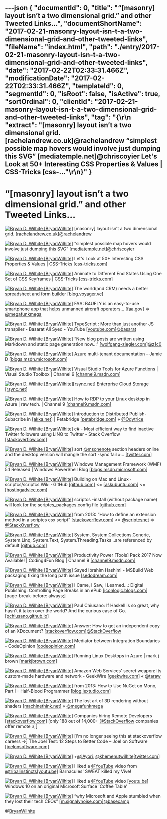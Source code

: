 ---json
{
  "documentId": 0,
  "title": "“[masonry] layout isn’t a two dimensional grid.” and other Tweeted Links…",
  "documentShortName": "2017-02-21-masonry-layout-isn-t-a-two-dimensional-grid-and-other-tweeted-links",
  "fileName": "index.html",
  "path": "./entry/2017-02-21-masonry-layout-isn-t-a-two-dimensional-grid-and-other-tweeted-links",
  "date": "2017-02-22T02:33:31.466Z",
  "modificationDate": "2017-02-22T02:33:31.466Z",
  "templateId": 0,
  "segmentId": 0,
  "isRoot": false,
  "isActive": true,
  "sortOrdinal": 0,
  "clientId": "2017-02-21-masonry-layout-isn-t-a-two-dimensional-grid-and-other-tweeted-links",
  "tag": "{\r\n  \"extract\": \"[masonry] layout isn’t a two dimensional grid. [rachelandrew.co.uk]@rachelandrew “simplest possible map hovers would involve just dumping this SVG” [mediatemple.net]@chriscoyier Let's Look at 50+ Interesting CSS Properties & Values | CSS-Tricks [css-...\"\r\n}"
}
---

# “[masonry] layout isn’t a two dimensional grid.” and other Tweeted Links…

[<img alt="Bryan D. Wilhite [BryanWilhite]" src="https://songhay.blob.core.windows.net/shared-social-twitter/BryanWilhite.jpeg">](http://t.co/UNdqV0Z1zz "Bryan D. Wilhite [BryanWilhite]") [masonry] layout isn’t a two dimensional grid. [[rachelandrew.co.uk]](https://www.rachelandrew.co.uk/archives/2017/01/18/css-grid-one-layout-method-not-the-only-layout-method/)[@rachelandrew](http://twitter.com/rachelandrew)

[<img alt="Bryan D. Wilhite [BryanWilhite]" src="https://songhay.blob.core.windows.net/shared-social-twitter/BryanWilhite.jpeg">](http://t.co/UNdqV0Z1zz "Bryan D. Wilhite [BryanWilhite]") “simplest possible map hovers would involve just dumping this SVG” [[mediatemple.net]](http://mediatemple.net/blog/tips/map-rollovers/)[@chriscoyier](http://twitter.com/chriscoyier)

[<img alt="Bryan D. Wilhite [BryanWilhite]" src="https://songhay.blob.core.windows.net/shared-social-twitter/BryanWilhite.jpeg">](http://t.co/UNdqV0Z1zz "Bryan D. Wilhite [BryanWilhite]") Let's Look at 50+ Interesting CSS Properties & Values | CSS-Tricks [[css-tricks.com]](https://css-tricks.com/lets-look-50-interesting-css-properties-values/)

[<img alt="Bryan D. Wilhite [BryanWilhite]" src="https://songhay.blob.core.windows.net/shared-social-twitter/BryanWilhite.jpeg">](http://t.co/UNdqV0Z1zz "Bryan D. Wilhite [BryanWilhite]") Animate to Different End States Using One Set of CSS Keyframes | CSS-Tricks [[css-tricks.com]](https://css-tricks.com/animate-different-end-states-using-one-set-css-keyframes/)

[<img alt="Bryan D. Wilhite [BryanWilhite]" src="https://songhay.blob.core.windows.net/shared-social-twitter/BryanWilhite.jpeg">](http://t.co/UNdqV0Z1zz "Bryan D. Wilhite [BryanWilhite]") The world(and CRM) needs a better spreadsheet and form builder [[blog.voyager.vc]](http://blog.voyager.vc/the-world-needs-a-better-spreadsheet/)

[<img alt="Bryan D. Wilhite [BryanWilhite]" src="https://songhay.blob.core.windows.net/shared-social-twitter/BryanWilhite.jpeg">](http://t.co/UNdqV0Z1zz "Bryan D. Wilhite [BryanWilhite]") FAA: B4UFLY is an easy-to-use smartphone app that helps unmanned aircraft operators… [[faa.gov]](https://www.faa.gov/uas/where_to_fly/b4ufly/) => [@megafunkmega](http://twitter.com/megafunkmega)

[<img alt="Bryan D. Wilhite [BryanWilhite]" src="https://songhay.blob.core.windows.net/shared-social-twitter/BryanWilhite.jpeg">](http://t.co/UNdqV0Z1zz "Bryan D. Wilhite [BryanWilhite]") TypeScript : More than just another JS transpiler - Basarat Ali Syed - YouTube [[youtube.com]](https://www.youtube.com/watch?v=wuPSYRi7Pt8)[@basarat](http://twitter.com/basarat)

[<img alt="Bryan D. Wilhite [BryanWilhite]" src="https://songhay.blob.core.windows.net/shared-social-twitter/BryanWilhite.jpeg">](http://t.co/UNdqV0Z1zz "Bryan D. Wilhite [BryanWilhite]") “New blog posts are written using Markdown and static page generation now…” [[wolfgang-ziegler.com]](http://www.wolfgang-ziegler.com/Blog/new-year-new-blog)[@z1c0](http://twitter.com/z1c0)

[<img alt="Bryan D. Wilhite [BryanWilhite]" src="https://songhay.blob.core.windows.net/shared-social-twitter/BryanWilhite.jpeg">](http://t.co/UNdqV0Z1zz "Bryan D. Wilhite [BryanWilhite]") Azure multi-tenant documentation – Jamie D [[blogs.msdn.microsoft.com]](https://blogs.msdn.microsoft.com/jamiedalton/2017/01/18/azure-multi-tenancy-documentation/)

[<img alt="Bryan D. Wilhite [BryanWilhite]" src="https://songhay.blob.core.windows.net/shared-social-twitter/BryanWilhite.jpeg">](http://t.co/UNdqV0Z1zz "Bryan D. Wilhite [BryanWilhite]") Visual Studio Tools for Azure Functions | Visual Studio Toolbox | Channel 9 [[channel9.msdn.com]](https://channel9.msdn.com/Shows/Visual-Studio-Toolbox/Visual-Studio-Tools-for-Azure-Functions)

[<img alt="Bryan D. Wilhite [BryanWilhite]" src="https://songhay.blob.core.windows.net/shared-social-twitter/BryanWilhite.jpeg">](http://t.co/UNdqV0Z1zz "Bryan D. Wilhite [BryanWilhite]")[[rsync.net]](http://rsync.net) Enterprise Cloud Storage [[rsync.net]](http://www.rsync.net/index.html)

[<img alt="Bryan D. Wilhite [BryanWilhite]" src="https://songhay.blob.core.windows.net/shared-social-twitter/BryanWilhite.jpeg">](http://t.co/UNdqV0Z1zz "Bryan D. Wilhite [BryanWilhite]") How to RDP to your Linux desktop in Azure | raw tech. | Channel 9 [[channel9.msdn.com]](https://channel9.msdn.com/Blogs/raw-tech/How-to-RDP-to-your-Linux-desktop-in-Azure)

[<img alt="Bryan D. Wilhite [BryanWilhite]" src="https://songhay.blob.core.windows.net/shared-social-twitter/BryanWilhite.jpeg">](http://t.co/UNdqV0Z1zz "Bryan D. Wilhite [BryanWilhite]") Introduction to Distributed Publish-Subscribe in [[akka.net]](http://Akka.NET) | Petabridge [[petabridge.com]](https://petabridge.com/blog/distributed-pub-sub-intro-akkadotnet/) » [@Odytrice](http://twitter.com/Odytrice)

[<img alt="Bryan D. Wilhite [BryanWilhite]" src="https://songhay.blob.core.windows.net/shared-social-twitter/BryanWilhite.jpeg">](http://t.co/UNdqV0Z1zz "Bryan D. Wilhite [BryanWilhite]") c# - Most efficient way to find inactive Twitter followers using LINQ to Twitter - Stack Overflow [[stackoverflow.com]](http://stackoverflow.com/questions/34245911/most-efficient-way-to-find-inactive-twitter-followers-using-linq-to-twitter)

[<img alt="Bryan D. Wilhite [BryanWilhite]" src="https://songhay.blob.core.windows.net/shared-social-twitter/BryanWilhite.jpeg">](http://t.co/UNdqV0Z1zz "Bryan D. Wilhite [BryanWilhite]") sort [@msonenote](http://twitter.com/msonenote) section headers online and the desktop version will mangle the sort -sync fail »… [[twitter.com]](https://twitter.com/i/web/status/831971838272040960)

[<img alt="Bryan D. Wilhite [BryanWilhite]" src="https://songhay.blob.core.windows.net/shared-social-twitter/BryanWilhite.jpeg">](http://t.co/UNdqV0Z1zz "Bryan D. Wilhite [BryanWilhite]") Windows Management Framework (WMF) 5.1 Released | Windows PowerShell Blog [[blogs.msdn.microsoft.com]](https://blogs.msdn.microsoft.com/powershell/2017/01/19/windows-management-framework-wmf-5-1-released/)

[<img alt="Bryan D. Wilhite [BryanWilhite]" src="https://songhay.blob.core.windows.net/shared-social-twitter/BryanWilhite.jpeg">](http://t.co/UNdqV0Z1zz "Bryan D. Wilhite [BryanWilhite]") Building on Mac and Linux · scriptcs/scriptcs Wiki · GitHub [[github.com]](https://github.com/scriptcs/scriptcs/wiki/Building-on-Mac-and-Linux) <= [[askubuntu.com]](http://askubuntu.com/questions/497358/how-to-install-mono-on-ubuntu-64-bit-v14-04?platform=hootsuite) <= [[hostingadvice.com]](http://www.hostingadvice.com/how-to/set-command-aliases-linuxubuntudebian/?platform=hootsuite)

[<img alt="Bryan D. Wilhite [BryanWilhite]" src="https://songhay.blob.core.windows.net/shared-social-twitter/BryanWilhite.jpeg">](http://t.co/UNdqV0Z1zz "Bryan D. Wilhite [BryanWilhite]") scriptcs -install (without package name) will look for the scriptcs_packages.config file [[github.com]](https://github.com/scriptcs/scriptcs)

[<img alt="Bryan D. Wilhite [BryanWilhite]" src="https://songhay.blob.core.windows.net/shared-social-twitter/BryanWilhite.jpeg">](http://t.co/UNdqV0Z1zz "Bryan D. Wilhite [BryanWilhite]") from 2013: “How to define an extension method in a scriptcs csx script” [[stackoverflow.com]](http://stackoverflow.com/a/17005964/22944?stw=2) <= [@scriptcsnet](http://twitter.com/scriptcsnet) => [@StackOverflow](http://twitter.com/StackOverflow)

[<img alt="Bryan D. Wilhite [BryanWilhite]" src="https://songhay.blob.core.windows.net/shared-social-twitter/BryanWilhite.jpeg">](http://t.co/UNdqV0Z1zz "Bryan D. Wilhite [BryanWilhite]") System, System.Collections.Generic, System.Linq, System.Text, System.Threading.Tasks ..are referenced by default [[github.com]](https://github.com/scriptcs/scriptcs/wiki/Writing-a-script#referencing-assemblies)

[<img alt="Bryan D. Wilhite [BryanWilhite]" src="https://songhay.blob.core.windows.net/shared-social-twitter/BryanWilhite.jpeg">](http://t.co/UNdqV0Z1zz "Bryan D. Wilhite [BryanWilhite]") Productivity Power [Tools] Pack 2017 Now Available! | Coding4Fun Blog | Channel 9 [[channel9.msdn.com]](https://channel9.msdn.com/coding4fun/blog/Productivity-Power-Tools-Pack-2017-Now-Available)

[<img alt="Bryan D. Wilhite [BryanWilhite]" src="https://songhay.blob.core.windows.net/shared-social-twitter/BryanWilhite.jpeg">](http://t.co/UNdqV0Z1zz "Bryan D. Wilhite [BryanWilhite]") Sayed Ibrahim Hashimi - MSBuild Web packaging fixing the long path issue [[sedodream.com]](http://sedodream.com/2013/01/13/WebPackagingFixingTheLongPathIssue.aspx)

[<img alt="Bryan D. Wilhite [BryanWilhite]" src="https://songhay.blob.core.windows.net/shared-social-twitter/BryanWilhite.jpeg">](http://t.co/UNdqV0Z1zz "Bryan D. Wilhite [BryanWilhite]") I Came, I Saw, I Learned...: Digital Publishing: Controlling Page Breaks in an ePub [[iconlogic.blogs.com]](http://iconlogic.blogs.com/weblog/2013/04/digital-publishing-controlling-page-breaks-in-an-epub.html) [page-break-before: always;]

[<img alt="Bryan D. Wilhite [BryanWilhite]" src="https://songhay.blob.core.windows.net/shared-social-twitter/BryanWilhite.jpeg">](http://t.co/UNdqV0Z1zz "Bryan D. Wilhite [BryanWilhite]") Paul Chiusano: If Haskell is so great, why hasn't it taken over the world? And the curious case of Go. [[pchiusano.github.io]](https://pchiusano.github.io/2017-01-20/why-not-haskell.html)

[<img alt="Bryan D. Wilhite [BryanWilhite]" src="https://songhay.blob.core.windows.net/shared-social-twitter/BryanWilhite.jpeg">](http://t.co/UNdqV0Z1zz "Bryan D. Wilhite [BryanWilhite]") Answer: How to get an independent copy of an XDocument? [[stackoverflow.com]](http://stackoverflow.com/a/15782904/22944?stw=2)[@StackOverflow](http://twitter.com/StackOverflow)

[<img alt="Bryan D. Wilhite [BryanWilhite]" src="https://songhay.blob.core.windows.net/shared-social-twitter/BryanWilhite.jpeg">](http://t.co/UNdqV0Z1zz "Bryan D. Wilhite [BryanWilhite]") Mediator between Integration Boundaries - CodeOpinion [[codeopinion.com]](http://codeopinion.com/mediator-between-integration-boundaries/)

[<img alt="Bryan D. Wilhite [BryanWilhite]" src="https://songhay.blob.core.windows.net/shared-social-twitter/BryanWilhite.jpeg">](http://t.co/UNdqV0Z1zz "Bryan D. Wilhite [BryanWilhite]") Running Linux Desktops in Azure | mark j brown [[markjbrown.com]](https://markjbrown.com/linux-desktops-in-azure/)

[<img alt="Bryan D. Wilhite [BryanWilhite]" src="https://songhay.blob.core.windows.net/shared-social-twitter/BryanWilhite.jpeg">](http://t.co/UNdqV0Z1zz "Bryan D. Wilhite [BryanWilhite]") Amazon Web Services' secret weapon: Its custom-made hardware and network - GeekWire [[geekwire.com]](http://www.geekwire.com/2017/amazon-web-services-secret-weapon-custom-made-hardware-network/) « [@taraw](http://twitter.com/taraw)

[<img alt="Bryan D. Wilhite [BryanWilhite]" src="https://songhay.blob.core.windows.net/shared-social-twitter/BryanWilhite.jpeg">](http://t.co/UNdqV0Z1zz "Bryan D. Wilhite [BryanWilhite]") from 2013: How to Use NuGet on Mono, Part I – Half-Blood Programmer [[blog.lextudio.com]](https://blog.lextudio.com/2013/01/how-to-use-nuget-on-mono-part-i/)

[<img alt="Bryan D. Wilhite [BryanWilhite]" src="https://songhay.blob.core.windows.net/shared-social-twitter/BryanWilhite.jpeg">](http://t.co/UNdqV0Z1zz "Bryan D. Wilhite [BryanWilhite]") The lost art of 3D rendering without shaders [[machinethink.net]](http://machinethink.net/blog/3d-rendering-without-shaders/) » [@megafunkmega](http://twitter.com/megafunkmega)

[<img alt="Bryan D. Wilhite [BryanWilhite]" src="https://songhay.blob.core.windows.net/shared-social-twitter/BryanWilhite.jpeg">](http://t.co/UNdqV0Z1zz "Bryan D. Wilhite [BryanWilhite]") Companies hiring Remote Developers [[stackoverflow.com]](https://stackoverflow.com/jobs/companies?r=true) [only 188 out of 14,000+ [@StackOverflow](http://twitter.com/StackOverflow) companies offer remote :( ]

[<img alt="Bryan D. Wilhite [BryanWilhite]" src="https://songhay.blob.core.windows.net/shared-social-twitter/BryanWilhite.jpeg">](http://t.co/UNdqV0Z1zz "Bryan D. Wilhite [BryanWilhite]") [i'm no longer seeing this at stackoverflow careers =>] The Joel Test: 12 Steps to Better Code – Joel on Software [[joelonsoftware.com]](https://www.joelonsoftware.com/2000/08/09/the-joel-test-12-steps-to-better-code/)

[<img alt="Bryan D. Wilhite [BryanWilhite]" src="https://songhay.blob.core.windows.net/shared-social-twitter/BryanWilhite.jpeg">](http://t.co/UNdqV0Z1zz "Bryan D. Wilhite [BryanWilhite]") +[@iAyori](http://twitter.com/iAyori), [@khemenutwilhite](http://twitter.com/khemenutwilhite)[[twitter.com]](https://twitter.com/GeeksOfColor/status/817185529515151361)

[<img alt="Bryan D. Wilhite [BryanWilhite]" src="https://songhay.blob.core.windows.net/shared-social-twitter/BryanWilhite.jpeg">](http://t.co/UNdqV0Z1zz "Bryan D. Wilhite [BryanWilhite]") I liked a [@YouTube](http://twitter.com/YouTube) video from [@tribalinstincts](http://twitter.com/tribalinstincts)[[youtu.be]](http://youtu.be/ABCGqYzMDyw?a) Barnacules' SWEAT killed my Vive!

[<img alt="Bryan D. Wilhite [BryanWilhite]" src="https://songhay.blob.core.windows.net/shared-social-twitter/BryanWilhite.jpeg">](http://t.co/UNdqV0Z1zz "Bryan D. Wilhite [BryanWilhite]") I liked a [@YouTube](http://twitter.com/YouTube) video [[youtu.be]](http://youtu.be/z8tTxGGjnZc?a) Windows 10 on an original Microsoft Surface 'Coffee Table'

[<img alt="Bryan D. Wilhite [BryanWilhite]" src="https://songhay.blob.core.windows.net/shared-social-twitter/BryanWilhite.jpeg">](http://t.co/UNdqV0Z1zz "Bryan D. Wilhite [BryanWilhite]") “why Microsoft and Apple stumbled when they lost their tech CEOs” [[m.signalvnoise.com]](https://m.signalvnoise.com/this-is-why-we-have-working-managers-at-basecamp-and-why-microsoft-and-apple-stumbled-when-they-ac8e1ebd444c#.ez73zaas2)[@basecamp](http://twitter.com/basecamp)

@[BryanWilhite](https://twitter.com/BryanWilhite)
